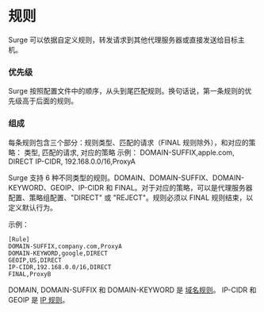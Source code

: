 # 规则

Surge 可以依据自定义规则，转发请求到其他代理服务器或直接发送给目标主机。

### 优先级
Surge 按照配置文件中的顺序，从头到尾匹配规则。换句话说，第一条规则的优先级高于后面的规则。

### 组成

每条规则包含三个部分：规则类型、匹配的请求（FINAL 规则除外），和对应的策略：
         类型,          匹配的请求,     对应的策略
示例：    DOMAIN-SUFFIX,apple.com,     DIRECT
         IP-CIDR,      192.168.0.0/16,ProxyA

Surge 支持 6 种不同类型的规则。DOMAIN、DOMAIN-SUFFIX、DOMAIN-KEYWORD、GEOIP、IP-CIDR 和 FINAL。对于对应的策略，可以是代理服务器配置、策略组配置、"DIRECT" 或 "REJECT"。规则必须以 FINAL 规则结束，以定义默认行为。

示例：

```
[Rule]
DOMAIN-SUFFIX,company.com,ProxyA
DOMAIN-KEYWORD,google,DIRECT
GEOIP,US,DIRECT
IP-CIDR,192.168.0.0/16,DIRECT
FINAL,ProxyB
```

DOMAIN, DOMAIN-SUFFIX 和 DOMAIN-KEYWORD 是 [域名规则](/rule/domain-based.md)。 IP-CIDR 和 GEOIP 是 [IP 规则](/rule/ip-based.md)。

